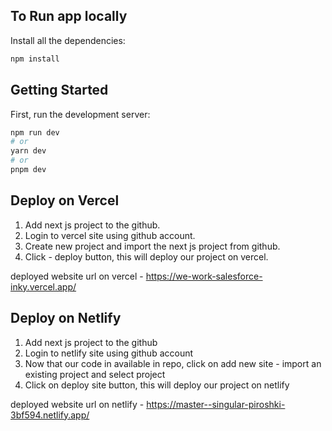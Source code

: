 ## To Run app locally

 Install all the dependencies:
 ```bash
npm install
```
  
## Getting Started

First, run the development server:

```bash
npm run dev
# or
yarn dev
# or
pnpm dev
```

## Deploy on Vercel
1. Add next js project to the github.
2. Login to vercel site using github account.
3. Create new project and import the next js project from github.
4. Click - deploy button, this will deploy our project on vercel.

deployed website url on vercel - https://we-work-salesforce-inky.vercel.app/


## Deploy on Netlify
1. Add next js project to the github
2. Login to netlify site using github account
3. Now that our code in available in repo, click on add new site - import an existing project  and select project
4. Click on deploy site button, this will deploy our project on netlify

deployed website url on netlify - https://master--singular-piroshki-3bf594.netlify.app/
